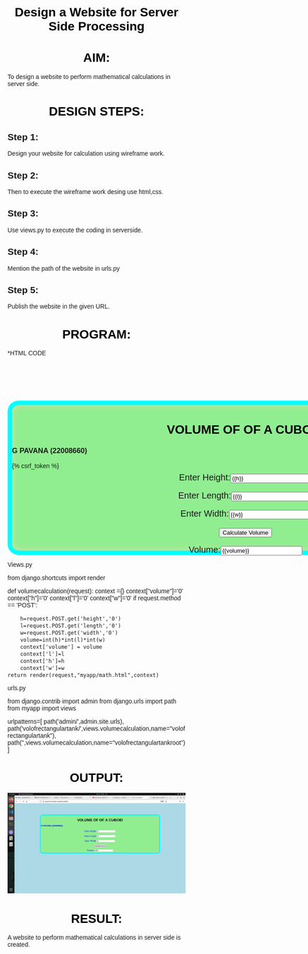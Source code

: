 # Design a Website for Server Side Processing

# AIM:

To design a website to perform mathematical calculations in server side.

# DESIGN STEPS:

## Step 1:
Design  your website for calculation using wireframe work.

## Step 2:
Then to execute the wireframe work desing use html,css.


## Step 3:
Use views.py to execute the coding in serverside.

## Step 4:
Mention the path of the website in urls.py


## Step 5:

Publish the website in the given URL.

# PROGRAM:
*HTML CODE

<!DOCTYPE html>
<html>
<head>
    <meta charset='utf-8'>
    <meta http-equiv='X-UA-Compatible' content='IE=edge'>
    <title>Volume Calculator</title>
    <meta name='viewport' content='width=device-width, initial-scale=1'>
    
</head>
<style>
    *{
        box-sizing: border-box;
        font-family: Arial, Helvetica, sans-serif;
    }

    body{
    background-color: lightblue;
    color:blue;
    }

    .container{
    width: 1080px;
    height: 350px;
    margin-top: 100px;
    margin-left: auto;
    margin-right: auto;
    border-radius: 25px;
    border: 10px solid cyan;
    box-shadow: inset 0 0 15px rgb(231, 217, 160);
    background-color:lightgreen;
    }
    h1{
        color: rgb(0, 0, 0);
        text-align: center;
    }
    .calculate{
        padding-top: 10px;
        padding-bottom: 10px;
        padding-left: 10px;
        padding-right:10px;
        text-align: center;
        font-size: 20px;
        padding-top: 7px;
        font-family: Cambria, Cochin, Georgia, Times, 'Times New Roman', serif;
    }
</style>
<body>
    <div class="container">
        <h1>VOLUME OF OF A CUBOID</h1>
        <h3 align="centre">G PAVANA (22008660)</h3>
        <form method="POST">
            {% csrf_token %}
            <div class="calculate"> 
                Enter Height:<input type="text" name="height" value={{h}}></input><br/>
            </div>
            <div class="calculate">
                Enter Length:<input type="text" name="length" value={{l}}></input><br/>
            </div>
            <div class="calculate">
                Enter Width:<input type="text" name="width" value={{w}}></input><br/>
            </div>
            <div class="calculate">
                <input type="submit" value="Calculate Volume"></input><br/>
            </div>
            <div class="calculate">
                Volume:<input type="text" name="volume" value={{volume}}></input>
            </div>
        </form>
    </div>
</body>
</html>

Views.py

from django.shortcuts import render

def volumecalculation(request):
    context ={}
    context["volume"]='0'
    context["h"]='0'
    context["l"]='0'
    context["w"]='0'
    if request.method == 'POST':
        
        h=request.POST.get('height','0')
        l=request.POST.get('length','0')
        w=request.POST.get('width','0')
        volume=int(h)*int(l)*int(w)
        context['volume'] = volume
        context['l']=l
        context['h']=h
        context['w']=w
    return render(request,"myapp/math.html",context)

urls.py

from django.contrib import admin
from django.urls import path
from myapp import views

urlpatterns=[
    path('admin/',admin.site.urls),
    path('volofrectangulartank/',views.volumecalculation,name="volofrectangulartank"),
    path('',views.volumecalculation,name="volofrectangulartankroot")
]

# OUTPUT:

![OUTPUT](./out.png)
# RESULT:

A website to perform mathematical calculations in server side is created.
